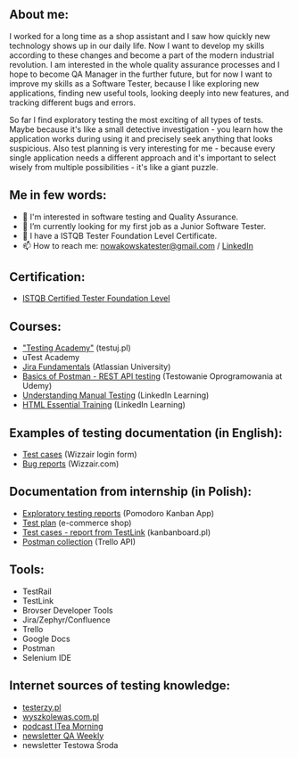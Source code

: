 ## About me:

I worked for a long time as a shop assistant and I saw how quickly new technology shows up in our daily life. Now I want to develop my skills according to these changes and become a part of the modern industrial revolution. I am interested in the whole quality assurance processes and I hope to become QA Manager in the further future, but for now I want to improve my skills as a Software Tester, because I like exploring new applications, finding new useful tools, looking deeply into new features, and tracking different bugs and errors.

So far I find exploratory testing the most exciting of all types of tests. Maybe because it's like a small detective investigation - you learn how the application works during using it and precisely seek anything that looks suspicious. Also test planning is very interesting for me - because every single application needs a different approach and it's important to select wisely from multiple possibilities - it's like a giant puzzle.

## Me in few words:

- 👀 I'm interested in software testing and Quality Assurance.
- 🔭 I’m currently looking for my first job as a Junior Software Tester.
- 🌱 I have a ISTQB Tester Foundation Level Certificate.
- 📫 How to reach me: <nowakowskatester@gmail.com> / [LinkedIn](www.linkedin.com/in/katarzyna-nowakowska-tester)

## Certification:
- [ISTQB Certified Tester Foundation Level](https://drive.google.com/file/d/1RwOvixMgqP33Mn-DwHLCu03EVFAVnLCl/view?usp=sharing)

## Courses:
- ["Testing Academy"](https://drive.google.com/file/d/1glzzFNjaLdp6vjoIpe71zp43yBGh78FB/view?usp=sharing) (testuj.pl)
- uTest Academy
- [Jira Fundamentals](https://university.atlassian.com/student/award/a2wNGAeUqaUMDB42efzHcFG2) (Atlassian University)
- [Basics of Postman - REST API testing](https://photos.google.com/share/AF1QipPwJhenSgc0l16zZfUZww8CXI0ak1GimWaweDZeefzsza-wt1ku87OjX5uzW2Tt9A?key=UVN4MzJqLXQyWE5VVzhMNHFlby1Rb1VVc2hOemNR) (Testowanie Oprogramowania at Udemy)
- [Understanding Manual Testing](https://www.linkedin.com/learning/certificates/8c92ae2029e44ce6d8b29eee50eed3de51b48c9e3ddad6e01f6136623377878c) (LinkedIn Learning)
- [HTML Essential Training](https://www.linkedin.com/learning/certificates/b12054865044e13ba86565d60d42eff0e9cfb0cc3efc758b52fb595c8018d815) (LinkedIn Learning)

## Examples of testing documentation (in English):

- [Test cases](https://docs.google.com/document/d/1Xoc-fJN9dAnUPkeIqER-VEjc6QXvchfR7nRmT5NYs2w/edit?usp=sharing) (Wizzair login form)
- [Bug reports](https://docs.google.com/spreadsheets/d/1Qpkfws6r2foDl0XKadYq_OlTYMH290D2GDqWRWKY-XA/edit?usp=sharing) (Wizzair.com)

## Documentation from internship (in Polish):

- [Exploratory testing reports](https://drive.google.com/file/d/1A40AIjZkBfdgW-2TYGThK9lU2fvFytbE/view?usp=sharing) (Pomodoro Kanban App)
- [Test plan](https://drive.google.com/file/d/1e-AbD8jPzixxP9r6WcA4yTtFh_5OEjGJ/view?usp=sharing) (e-commerce shop)
- [Test cases - report from TestLink](https://drive.google.com/file/d/1m0ZSfyPzbQhwd3sFWU-ZX0h6nR869ovC/view?usp=sharing) (kanbanboard.pl)
- [Postman collection](https://www.getpostman.com/collections/c2a894ac880ba9b20ec3) (Trello API)

## Tools:
- TestRail
- TestLink
- Brovser Developer Tools
- Jira/Zephyr/Confluence
- Trello
- Google Docs
- Postman
- Selenium IDE

## Internet sources of testing knowledge:
- [testerzy.pl](https://testerzy.pl/)
- [wyszkolewas.com.pl](https://www.wyszkolewas.com.pl/)
- [podcast ITea Morning](https://www.youtube.com/c/ITeaMorning/videos)
- [newsletter QA Weekly](http://szkoleniedlaqa.pl/newsletter)
- newsletter Testowa Środa
